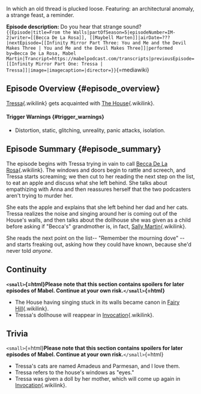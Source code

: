 In which an old thread is plucked loose. Featuring: an architectural
anomaly, a strange feast, a reminder.

**Episode description:** Do you hear that strange sound?
`{{Episode|title=From the Walls|partOfSeason=5|episodeNumber=IM-2|writer=[[Becca De La Rosa]], [[Maybell Marten]]|airDate=???|nextEpisode=[[Infinity Mirror Part Three: You and Me and the Devil Makes Three | You and Me and the Devil Makes Three]]|performed by=Becca De La Rosa, Mabel Martin|Trancript=https://mabelpodcast.com/transcripts|previousEpisode=[[Infinity Mirror Part One: Tressa | Tressa]]|image=|imagecaption=|director=}}`{=mediawiki}

## Episode Overview {#episode_overview}

[Tressa](Tressa_Davies "Tressa"){.wikilink} gets acquainted with [The
House](The_House "The House"){.wikilink}.

#### **Trigger Warnings** {#trigger_warnings}

- Distortion, static, glitching, unreality, panic attacks, isolation.

## Episode Summary {#episode_summary}

The episode begins with Tressa trying in vain to call [Becca De La
Rosa](Becca_De_La_Rosa "Becca De La Rosa"){.wikilink}. The windows and
doors begin to rattle and screech, and Tressa starts screaming; we then
cut to her reading the next step on the list, to eat an apple and
discuss what she left behind. She talks about empathizing with Anna and
then reassures herself that the two podcasters aren\'t trying to murder
her.

She eats the apple and explains that she left behind her dad and her
cats. Tressa realizes the noise and singing around her is coming out of
the House\'s walls, and then talks about the dollhouse she was given as
a child before asking if \"Becca\'s\" grandmother is, in fact, [Sally
Martin](Sally_Martin "Sally Martin"){.wikilink}.

She reads the next point on the list\-- \"Remember the mourning dove\"
\-- and starts freaking out, asking how they could have known, because
she\'d never told *anyone*.

## Continuity

**`<small>`{=html}Please note that this section contains spoilers for
later episodes of Mabel. Continue at your own risk.`</small>`{=html}**

- The House having singing stuck in its walls became canon in [Fairy
  Hill](Episode_Five:_Fairy_Hill "Fairy Hill"){.wikilink}.
- Tressa\'s dollhouse will reappear in
  [Invocation](Infinity_Mirror_Part_Four:_Invocation "Invocation"){.wikilink}.

## Trivia

`<small>`{=html}**Please note that this section contains spoilers for
later episodes of Mabel. Continue at your own risk.**`</small>`{=html}

- Tressa\'s cats are named Amadeus and Parmesan, and I love them.
- Tressa refers to the house\'s windows as \"eyes.\"
- Tressa was given a doll by her mother, which will come up again in
  [Invocation](Infinity_Mirror_Part_Four:_Invocation "Invocation"){.wikilink}.
